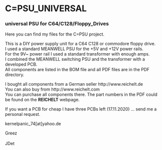 # C=PSU_UNIVERSAL
<h3>universal PSU for C64/C128/Floppy_Drives</h3>
<p>Here you can find my files for the C=PSU project.</p>
<p>This is a DIY power supply unit for a C64 C128 or commodore floppy drive.</br>
I used a standard MEANWELL PSU for the +5V and +12V power rails.</br>
For the 9V~ power rail I used a standard transformer with enough amps.</br>
I combined the MEANWELL switching PSU and the transformer with a developed PCB.</br>
All components are listed in the BOM file and all PDF files are in the PDF directory.</p>
<p>I bought all components from a German seller http://www.reichelt.de </br>
You can also buy from http://www.reichelt.com </br> 
You can purchase all components there. The part numbers in the PDF could be found on the <strong>REICHELT</strong> webpage.</p>
<p>If you want a PCB for cheap I have three PCBs left (17.11.2020) ... send me a personal request.</p>
<p>kernelpanic_74[at]yahoo.de</p>

<p>Greez </br></br> 
JDet</p>
